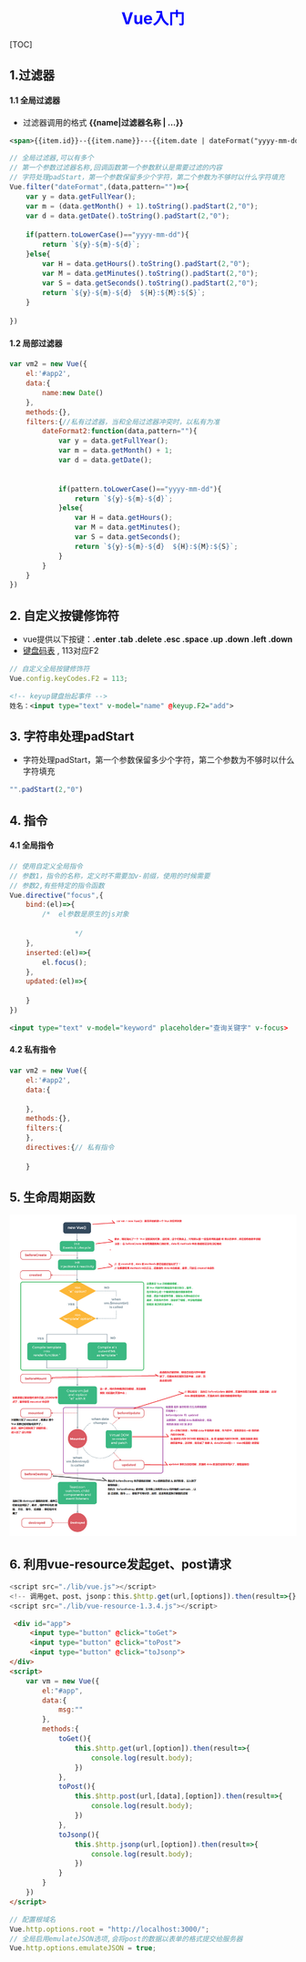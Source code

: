 <h1><center style="color:blue">Vue入门</center></h1>

[TOC]

## 1.过滤器

#### 1.1 全局过滤器

- 过滤器调用的格式 **{{name|过滤器名称 | ...}}**

```xml
<span>{{item.id}}--{{item.name}}---{{item.date | dateFormat("yyyy-mm-dd")}}</span>
```

```js
// 全局过滤器,可以有多个
// 第一个参数过滤器名称,回调函数第一个参数默认是需要过滤的内容
// 字符处理padStart，第一个参数保留多少个字符，第二个参数为不够时以什么字符填充
Vue.filter("dateFormat",(data,pattern="")=>{
    var y = data.getFullYear();
    var m = (data.getMonth() + 1).toString().padStart(2,"0");
    var d = data.getDate().toString().padStart(2,"0");

    if(pattern.toLowerCase()=="yyyy-mm-dd"){
        return `${y}-${m}-${d}`;
    }else{
        var H = data.getHours().toString().padStart(2,"0");
        var M = data.getMinutes().toString().padStart(2,"0");
        var S = data.getSeconds().toString().padStart(2,"0");
        return `${y}-${m}-${d}  ${H}:${M}:${S}`;
    }

})
```



#### 1.2 局部过滤器

```js
var vm2 = new Vue({
    el:'#app2',
    data:{
        name:new Date()
    },
    methods:{},
    filters:{//私有过滤器，当和全局过滤器冲突时，以私有为准
        dateFormat2:function(data,pattern=""){
            var y = data.getFullYear();
            var m = data.getMonth() + 1;
            var d = data.getDate();


            if(pattern.toLowerCase()=="yyyy-mm-dd"){
                return `${y}-${m}-${d}`;
            }else{
                var H = data.getHours();
                var M = data.getMinutes();
                var S = data.getSeconds();
                return `${y}-${m}-${d}  ${H}:${M}:${S}`;
            }
        }
    }
})
```



## 2. 自定义按键修饰符

- vue提供以下按键：**.enter .tab .delete .esc .space .up .down .left .down**
- [键盘码表](www.cnblogs.com/wuhua1/p/6686237.html) , 113对应F2

```js
// 自定义全局按键修饰符
Vue.config.keyCodes.F2 = 113;
```

```xml
<!-- keyup键盘抬起事件 -->
姓名：<input type="text" v-model="name" @keyup.F2="add">
```



## 3. 字符串处理padStart

- 字符处理padStart，第一个参数保留多少个字符，第二个参数为不够时以什么字符填充

```js
"".padStart(2,"0")
```



## 4. 指令

#### 4.1 全局指令

```js
// 使用自定义全局指令
// 参数1，指令的名称，定义时不需要加v-前缀，使用的时候需要
// 参数2,有些特定的指令函数
Vue.directive("focus",{
    bind:(el)=>{
        /*  el参数是原生的js对象

                */
    },
    inserted:(el)=>{
        el.focus();
    },
    updated:(el)=>{

    }
})
```

```xml
<input type="text" v-model="keyword" placeholder="查询关键字" v-focus>
```



#### 4.2 私有指令

```js
var vm2 = new Vue({
    el:'#app2',
    data:{

    },
    methods:{},
    filters:{
    },
    directives:{// 私有指令

    }
```



## 5. 生命周期函数

![lifecycle](img/lifecycle.png)

## 6. 利用vue-resource发起get、post请求

```javascript
<script src="./lib/vue.js"></script>
<!-- 调用get、post、jsonp：this.$http.get(url,[options]).then(result=>{}) -->
<script src="./lib/vue-resource-1.3.4.js"></script>
```

```html
 <div id="app">
     <input type="button" @click="toGet">
     <input type="button" @click="toPost">
     <input type="button" @click="toJsonp">
</div>
<script>
    var vm = new Vue({
        el:"#app",
        data:{
            msg:""
        },
        methods:{
            toGet(){
                this.$http.get(url,[option]).then(result=>{
                    console.log(result.body);
                })
            },
            toPost(){
                this.$http.post(url,[data],[option]).then(result=>{
                    console.log(result.body);
                })
            },
            toJsonp(){
                this.$http.jsonp(url,[option]).then(result=>{
                    console.log(result.body);
                })
            }
        }
    })
</script>
```

```js
// 配置根域名
Vue.http.options.root = "http://localhost:3000/";
// 全局启用emulateJSON选项,会将post的数据以表单的格式提交给服务器
Vue.http.options.emulateJSON = true;
```
